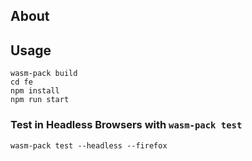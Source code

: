 ## About

## Usage

```
wasm-pack build
cd fe
npm install
npm run start
```

### Test in Headless Browsers with `wasm-pack test`

```
wasm-pack test --headless --firefox
```
